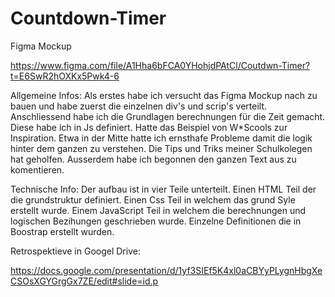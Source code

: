 # Countdown-Timer
Figma Mockup

https://www.figma.com/file/A1Hha6bFCA0YHohjdPAtCl/Coutdwn-Timer?t=E6SwR2hOXKx5Pwk4-6

Allgemeine Infos:
Als erstes habe ich versucht das Figma Mockup nach zu bauen und habe zuerst die einzelnen div's und scrip's verteilt.
Anschliessend habe ich die Grundlagen berechnungen für die Zeit gemacht. Diese habe ich in Js definiert.
Hatte das Beispiel von W*Scools zur Inspiration.
Etwa in der Mitte hatte ich ernsthafe Probleme damit die logik hinter dem ganzen zu verstehen. Die Tips und Triks meiner Schulkolegen hat geholfen.
Ausserdem habe ich begonnen den ganzen Text aus zu komentieren.

Technische Info:
Der aufbau ist in vier Teile unterteilt. 
Einen HTML Teil der die grundstruktur definiert.
Einen Css Teil in welchem das grund Syle erstellt wurde.
Einem JavaScript Teil in welchem die berechnungen und logischen Bezihungen geschrieben wurde.
Einzelne Definitionen die in Boostrap erstellt wurden.

Retrospektieve in Googel Drive:
 
https://docs.google.com/presentation/d/1yf3SIEf5K4xl0aCBYyPLygnHbgXeCSOsXGYGrgGx7ZE/edit#slide=id.p
